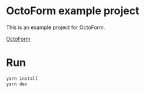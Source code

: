 
# OctoForm example project

This is an example project for OctoForm.

[OctoForm](https://github.com/jmaister/octo-form)

# Run

```bash
yarn install
yarn dev
```
